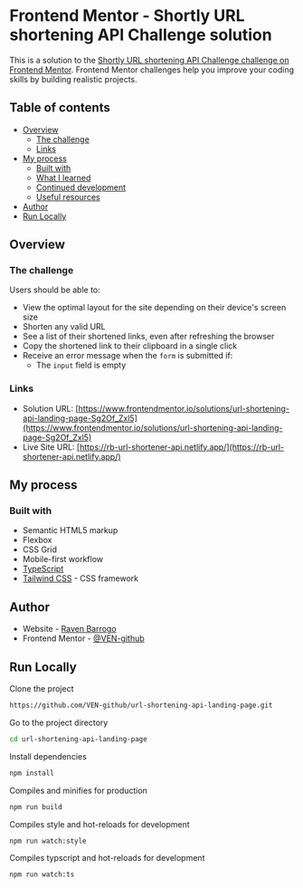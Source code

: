 # Frontend Mentor - Shortly URL shortening API Challenge solution

This is a solution to the [Shortly URL shortening API Challenge challenge on Frontend Mentor](https://www.frontendmentor.io/challenges/url-shortening-api-landing-page-2ce3ob-G). Frontend Mentor challenges help you improve your coding skills by building realistic projects.

## Table of contents

- [Overview](#overview)
  - [The challenge](#the-challenge)
  - [Links](#links)
- [My process](#my-process)
  - [Built with](#built-with)
  - [What I learned](#what-i-learned)
  - [Continued development](#continued-development)
  - [Useful resources](#useful-resources)
- [Author](#author)
- [Run Locally](#run-locally)

## Overview

### The challenge

Users should be able to:

- View the optimal layout for the site depending on their device's screen size
- Shorten any valid URL
- See a list of their shortened links, even after refreshing the browser
- Copy the shortened link to their clipboard in a single click
- Receive an error message when the `form` is submitted if:
  - The `input` field is empty

### Links

- Solution URL: [https://www.frontendmentor.io/solutions/url-shortening-api-landing-page-Sg2Of_Zxl5](https://www.frontendmentor.io/solutions/url-shortening-api-landing-page-Sg2Of_Zxl5)
- Live Site URL: [https://rb-url-shortener-api.netlify.app/](https://rb-url-shortener-api.netlify.app/)

## My process

### Built with

- Semantic HTML5 markup
- Flexbox
- CSS Grid
- Mobile-first workflow
- [TypeScript](https://www.typescriptlang.org/)
- [Tailwind CSS](https://tailwindcss.com/) - CSS framework

## Author

- Website - [Raven Barrogo](https://ravenbarrogo.tech/)
- Frontend Mentor - [@VEN-github](https://www.frontendmentor.io/profile/VEN-github)

## Run Locally

Clone the project

```bash
https://github.com/VEN-github/url-shortening-api-landing-page.git
```

Go to the project directory

```bash
cd url-shortening-api-landing-page
```

Install dependencies

```bash
npm install
```

Compiles and minifies for production

```bash
npm run build
```

Compiles style and hot-reloads for development

```bash
npm run watch:style
```

Compiles typscript and hot-reloads for development

```bash
npm run watch:ts
```
